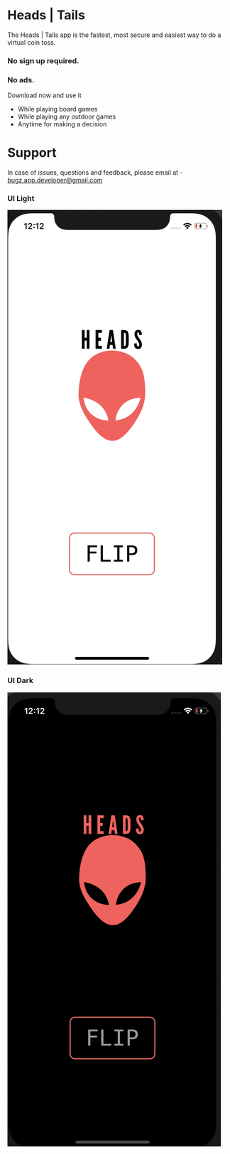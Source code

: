 Heads | Tails
==========
The Heads | Tails app is the fastest, most secure and easiest way to do a virtual coin toss.

### No sign up required.
### No ads.

Download now and use it 
- While playing board games
- While playing any outdoor games
- Anytime for making a decision

# Support
In case of issues, questions and feedback, please email at - bugz.app.developer@gmail.com

### UI Light
![Heads | Tails](https://github.com/bugz-app-developer/Heads-Tails/blob/master/light.png)


### UI Dark
![Heads | Tails](https://github.com/bugz-app-developer/Heads-Tails/blob/master/dark.png)
